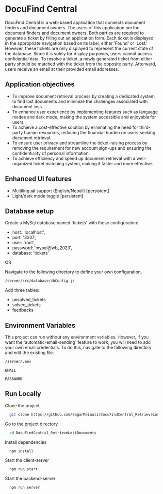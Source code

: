 
# DocuFind Central

DocuFind Central is a web-based application that connects document finders and document owners. The users of this application are the document finders and document owners. Both parties are required to generate a ticket by filling out an application form. Each ticket is displayed in the appropriate navigation based on its label, either 'Found' or 'Lost.' However, these tickets are only displayed to represent the current state of the database. Since it is solely for display purposes, users cannot access confidential data. To resolve a ticket, a newly generated ticket from either party should be matched with the ticket from the opposite party. Afterward, users receive an email at their provided email addresses.
## Application objectives

- To improve document retrieval process by creating a dedicated system to find lost documents and minimize the challenges associated with document loss.
- To enhance user experience by implementing features such as language modes and dark mode, making the system accessible and enjoyable for users.
- To achieve a cost-effective solution by eliminating the need for third-party human resources, reducing the financial burden on users seeking document retrieval.
- To ensure user privacy and streamline the ticket-raising process by removing the requirement for new account sign-ups and ensuring the confidentiality of personal information.
- To achieve efficiency and speed up document retrieval with a well-organized ticket matching system, making it faster and more effective.

## Enhanced UI features

- Multilingual support (English/Nepali) [persistent]
- Light/dark mode toggle [persistent]


## Database setup

Create a MySql database named 'tickets' with these configuration:
- host: 'localhost',
- port: '3307',
- user: 'root',
- password: 'mysql@wb_2023',
- database: 'tickets'

OR

Navigate to the following directory to define your own configuration.

```bash
/server/src/database/dbConfig.js
```

Add three tables:
- unsolved_tickets
- solved_tickets
- feedbacks
## Environment Variables

This project can run without any environment variables. However, if you want the 'automatic-email-sending' feature to work, you will need to add your own email credentials. To do this, navigate to the following directory and edit the existing file.
```bash
/server/.env
``` 
`EMAIL`

`PASSWORD`
## Run Locally

Clone the project

```bash
  git clone https://github.com/SagarMainali/DocuFindCentral_RetrieveLostDocuments.git
```

Go to the project directory

```bash
  cd DocuFindCentral_RetrieveLostDocuments
```

Install dependencies

```bash
  npm install
```

Start the client-server

```bash
  npm run start
```

Start the backend-server

```bash
  npm run server
```